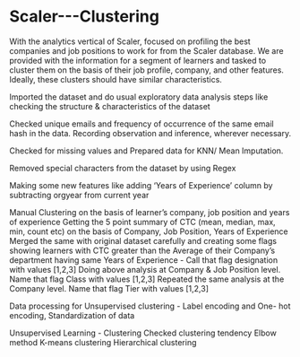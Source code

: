 # Scaler---Clustering
With the analytics vertical of Scaler, focused on profiling the best companies and job positions to work for from the Scaler database. We are provided with the information for a segment of learners and tasked to cluster them on the basis of their job profile, company, and other features. Ideally, these clusters should have similar characteristics.


Imported the dataset and do usual exploratory data analysis steps like checking the structure & characteristics of the dataset

Checked unique emails and frequency of occurrence of the same email hash in the data. Recording observation and inference, wherever necessary.

Checked for missing values and Prepared data for KNN/ Mean Imputation.

Removed special characters from the dataset by using Regex

Making some new features like adding ‘Years of Experience’ column by subtracting orgyear from current year

Manual Clustering on the basis of learner’s company, job position and years of experience
Getting the 5 point summary of CTC (mean, median, max, min, count etc) on the basis of Company, Job Position, Years of Experience
Merged the same with original dataset carefully and creating some flags showing learners with CTC greater than the Average of their Company’s department having same Years of Experience - Call that flag designation with values [1,2,3]
Doing above analysis at Company & Job Position level. Name that flag Class with values [1,2,3]
Repeated the same analysis at the Company level. Name that flag Tier with values [1,2,3]

Data processing for Unsupervised clustering - Label encoding and  One- hot encoding, Standardization of data

Unsupervised Learning - Clustering
Checked clustering tendency
Elbow method
K-means clustering
Hierarchical clustering 

